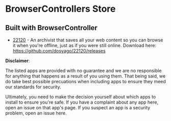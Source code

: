# BrowserControllers Store

## Built with BrowserController

- [22120](https://github.com/dosyago/22120) - An archivist that saves all your web content so you can browse it when you're offline, just as if you were still online.
Download here: https://github.com/dosyago/22120/releases


**Disclaimer**:

The listed apps are provided with no guarantee and we are no responsible for anything that happens as a result of you using them. That being said, we do take best possible precuations when including apps to ensure they meed our standards for security. 

Ultimately, you need to make the decision yourself about which apps to install to ensure you're safe. If you have a complaint about any app here, open an issue on that app's page. If you suspect an app is a security problem, open an issue here.


